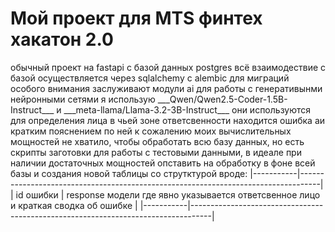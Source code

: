 <h1>Мой проект для MTS финтех хакатон 2.0</h1>
обычный проект на fastapi с базой данных postgres    
всё взаимодествие с базой осуществляется через sqlalchemy с alembic для миграций     
особого внимания заслуживают модули ai для работы с генеративынми нейронными сетями     
я использую  ___Qwen/Qwen2.5-Coder-1.5B-Instruct___  и  ___meta-llama/Llama-3.2-3B-Instruct___     
они используются для определения лица в чьей зоне ответсвенности находится ошибка аи кратким пояснением по ней    
к сожалению моих вычислительных мощностей не хватило, чтобы обработать всю базу данных, но есть скрипты заготовки    
для работы с тестовыми данными, в идеале при наличии достаточных мощностей опставить на обработку в фоне всей базы  
и создания новой таблицы со струтктурой вроде:    
|-----------|-----------------------------------------------------------------------------------|
| id ошибки | response модели где явно указывается ответсвенное лицо и краткая сводка об ошибке |
|-----------|-----------------------------------------------------------------------------------|
